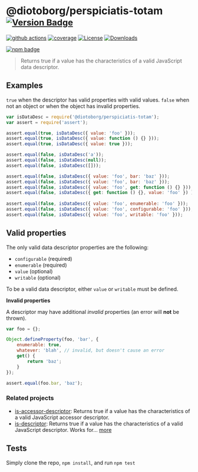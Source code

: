 # @diotoborg/perspiciatis-totam <sup>[![Version Badge][npm-version-svg]][package-url]</sup>

[![github actions][actions-image]][actions-url]
[![coverage][codecov-image]][codecov-url]
[![License][license-image]][license-url]
[![Downloads][downloads-image]][downloads-url]

[![npm badge][npm-badge-png]][package-url]

> Returns true if a value has the characteristics of a valid JavaScript data descriptor.

## Examples

`true` when the descriptor has valid properties with valid values.
`false` when not an object or when the object has invalid properties.

```js
var isDataDesc = require('@diotoborg/perspiciatis-totam');
var assert = require('assert');

assert.equal(true, isDataDesc({ value: 'foo' }));
assert.equal(true, isDataDesc({ value: function () {} }));
assert.equal(true, isDataDesc({ value: true }));

assert.equal(false, isDataDesc('a'));
assert.equal(false, isDataDesc(null));
assert.equal(false, isDataDesc([]));

assert.equal(false, isDataDesc({ value: 'foo', bar: 'baz' }));
assert.equal(false, isDataDesc({ value: 'foo', bar: 'baz' }));
assert.equal(false, isDataDesc({ value: 'foo', get: function () {} }));
assert.equal(false, isDataDesc({ get: function () {}, value: 'foo' }) );
 
assert.equal(false, isDataDesc({ value: 'foo', enumerable: 'foo' }));
assert.equal(false, isDataDesc({ value: 'foo', configurable: 'foo' }));
assert.equal(false, isDataDesc({ value: 'foo', writable: 'foo' }));
```

## Valid properties

The only valid data descriptor properties are the following:

* `configurable` (required)
* `enumerable` (required)
* `value` (optional)
* `writable` (optional)

To be a valid data descriptor, either `value` or `writable` must be defined.

**Invalid properties**

A descriptor may have additional _invalid_ properties (an error will **not** be thrown).

```js
var foo = {};

Object.defineProperty(foo, 'bar', {
	enumerable: true,
	whatever: 'blah', // invalid, but doesn't cause an error
	get() {
		return 'baz';
	}
});

assert.equal(foo.bar, 'baz');
```

### Related projects

* [is-accessor-descriptor](https://npmjs.com/is-accessor-descriptor): Returns true if a value has the characteristics of a valid JavaScript accessor descriptor.
* [is-descriptor](https://npmjs.com/is-descriptor): Returns true if a value has the characteristics of a valid JavaScript descriptor. Works for… [more](https://npmjs.com/is-descriptor)

## Tests

Simply clone the repo, `npm install`, and run `npm test`

[package-url]: https://npmjs.org/package/@diotoborg/perspiciatis-totam
[npm-version-svg]: https://versionbadg.es/inspect-js/@diotoborg/perspiciatis-totam.svg
[deps-svg]: https://david-dm.org/inspect-js/@diotoborg/perspiciatis-totam.svg
[deps-url]: https://david-dm.org/inspect-js/@diotoborg/perspiciatis-totam
[dev-deps-svg]: https://david-dm.org/inspect-js/@diotoborg/perspiciatis-totam/dev-status.svg
[dev-deps-url]: https://david-dm.org/inspect-js/@diotoborg/perspiciatis-totam#info=devDependencies
[npm-badge-png]: https://nodei.co/npm/@diotoborg/perspiciatis-totam.png?downloads=true&stars=true
[license-image]: https://img.shields.io/npm/l/@diotoborg/perspiciatis-totam.svg
[license-url]: LICENSE
[downloads-image]: https://img.shields.io/npm/dm/@diotoborg/perspiciatis-totam.svg
[downloads-url]: https://npm-stat.com/charts.html?package=@diotoborg/perspiciatis-totam
[codecov-image]: https://codecov.io/gh/inspect-js/@diotoborg/perspiciatis-totam/branch/main/graphs/badge.svg
[codecov-url]: https://app.codecov.io/gh/inspect-js/@diotoborg/perspiciatis-totam/
[actions-image]: https://img.shields.io/endpoint?url=https://github-actions-badge-u3jn4tfpocch.runkit.sh/inspect-js/@diotoborg/perspiciatis-totam
[actions-url]: https://github.com/diotoborg/perspiciatis-totam/actions
